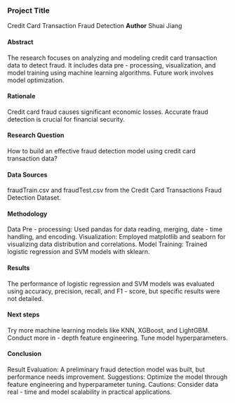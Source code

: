 ### Project Title
Credit Card Transaction Fraud Detection
**Author**
Shuai Jiang
#### Abstract
The research focuses on analyzing and modeling credit card transaction data to detect fraud. It includes data pre - processing, visualization, and model training using machine learning algorithms. Future work involves model optimization.

#### Rationale
Credit card fraud causes significant economic losses. Accurate fraud detection is crucial for financial security.

#### Research Question
How to build an effective fraud detection model using credit card transaction data?

#### Data Sources
fraudTrain.csv and fraudTest.csv from the Credit Card Transactions Fraud Detection Dataset.

#### Methodology
Data Pre - processing: Used pandas for data reading, merging, date - time handling, and encoding.
Visualization: Employed matplotlib and seaborn for visualizing data distribution and correlations.
Model Training: Trained logistic regression and SVM models with sklearn.

#### Results
The performance of logistic regression and SVM models was evaluated using accuracy, precision, recall, and F1 - score, but specific results were not detailed.

#### Next steps
Try more machine learning models like KNN, XGBoost, and LightGBM.
Conduct more in - depth feature engineering.
Tune model hyperparameters.

#### Conclusion
Result Evaluation: A preliminary fraud detection model was built, but performance needs improvement.
Suggestions: Optimize the model through feature engineering and hyperparameter tuning.
Cautions: Consider data real - time and model scalability in practical applications.

